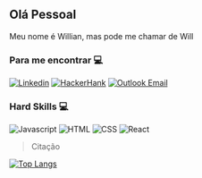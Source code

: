 ## Olá Pessoal 

Meu nome é Willian, mas pode me chamar de Will



### Para me encontrar 💻

[![Linkedin](https://img.shields.io/badge/LinkedIn-0077B5?style=for-the-badge&logo=linkedin&logoColor=white)](https://www.linkedin.com/in/willian-scopel-661222243/)
[![HackerHank](https://img.shields.io/badge/-Hackerrank-2EC866?style=for-the-badge&logo=HackerRank&logoColor=white)](https://www.hackerrank.com/willian_scopel)
[![Outlook Email](https://img.shields.io/badge/Microsoft_Outlook-0078D4?style=for-the-badge&logo=microsoft-outlook&logoColor=white)](willian.scopel@hotmail.com)

### Hard Skills 💻

![Javascript](https://img.shields.io/badge/JavaScript-323330?style=for-the-badge&logo=javascript&logoColor=F7DF1E)
![HTML](https://img.shields.io/badge/HTML5-E34F26?style=for-the-badge&logo=html5&logoColor=white)
![CSS](https://img.shields.io/badge/CSS3-1572B6?style=for-the-badge&logo=css3&logoColor=white)
![React](https://img.shields.io/badge/React-20232A?style=for-the-badge&logo=react&logoColor=61DAFB)

> Citação

[![Top Langs](https://github-readme-stats.vercel.app/api/top-langs/?username=WillianScopel&theme=transparent)](https://github.com/anuraghazra/github-readme-stats)
